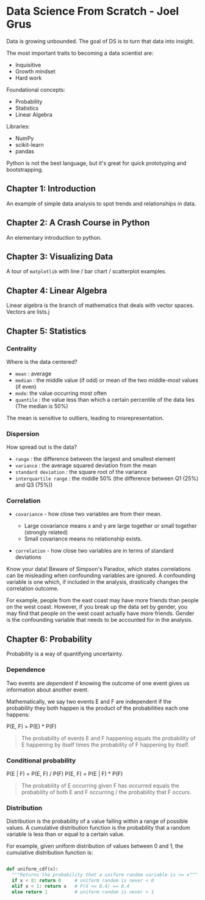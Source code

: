 # Data Science From Scratch - Joel Grus

Data is growing unbounded. The goal of DS is to turn that data into insight.

The most important traits to becoming a data scientist are:

* Inquisitive
* Growth mindset
* Hard work

Foundational concepts:

* Probability
* Statistics
* Linear Algebra

Libraries:

* NumPy
* scikit-learn
* pandas

Python is not the best language, but it's great for quick prototyping and bootstrapping.

## Chapter 1: Introduction

An example of simple data analysis to spot trends and relationships in data.

## Chapter 2: A Crash Course in Python

An elementary introduction to python.

## Chapter 3: Visualizing Data

A tour of `matplotlib` with line / bar chart / scatterplot examples.

## Chapter 4: Linear Algebra

Linear algebra is the branch of mathematics that deals with vector spaces. Vectors are lists.j

## Chapter 5: Statistics

### Centrality

Where is the data centered?

* `mean` : average
* `median` : the middle value (if odd) or mean of the two middle-most values (if even)
* `mode`: the value occurring most often
* `quantile` : the value less than which a certain percentile of the data lies (The median is 50%)

The mean is sensitive to outliers, leading to misrepresentation.

### Dispersion

How spread out is the data?

* `range` : the difference between the largest and smallest element
* `variance` : the average squared deviation from the mean
* `standard deviation` : the square root of the variance
* `interquartile range` : the middle 50% (the difference between Q1 (25%) and Q3 (75%))

### Correlation

* `covariance` - how close two variables are from their mean.
  * Large covariance means x and y are large together or small together (strongly related)
  * Small covariance means no relationship exists.

* `correlation` - how close two variables are in terms of standard deviations

Know your data! Beware of Simpson's Paradox, which states correlations can be
misleading when confounding variables are ignored. A confounding variable is one
which, if included in the analysis, drastically changes the correlation outcome.

For example, people from the east coast may have more friends than people on the
west coast. However, if you break up the data set by gender, you may find that
people on the west coast actually have more friends. Gender is the confounding
variable that needs to be accounted for in the analysis.

## Chapter 6: Probability

Probability is a way of quantifying uncertainty.

### Dependence

Two events are *dependent* if knowing the outcome of one event gives us
information about another event.

Mathematically, we say two events E and F are independent if the probability
they both happen is the product of the probabilities each one happens:

P(E, F) = P(E) * P(F)

> The probability of events E and F happening equals the probability of E
> happening by itself times the probability of F happening by itself.

### Conditional probability

P(E | F) = P(E, F) / P(F)
P(E, F) = P(E | F) * P(F)

> The probability of E occurring given F has occurred equals the probability of
> both E and F occurring / the probability that F occurs.

### Distribution

Distribution is the probability of a value falling within a range of possible
values. A cumulative distribution function is the probability that a random
variable is less than or equal to a certain value.

For example, given uniform distribution of values between 0 and 1, the
cumulative distribution function is:

```python

def uniform_cdf(x):
  """Returns the probability that a uniform random variable is <= x"""
  if x < 0: return 0     # uniform random is never < 0
  elif x < 1: return x   # P(X <= 0.4) == 0.4
  else return 1          # uniform random is never > 1
```



